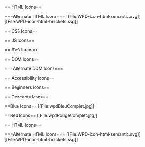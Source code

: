 == HTML Icons==

===Alternate HTML Icons===
[[File:WPD-icon-html-semantic.svg]]
[[File:WPD-icon-html-brackets.svg]]

== CSS Icons==

== JS Icons==

== SVG Icons==

== DOM Icons==

===Alternate DOM Icons===

== Accessibility Icons==

== Beginners Icons==

== Concepts Icons==


==Blue Icons==
[[File:wpdBleuComplet.jpg]]

==Red Icons==
[[File:wpdRougeComplet.jpg]]

== HTML Icons==

===Alternate HTML Icons===
[[File:WPD-icon-html-semantic.svg]]
[[File:WPD-icon-html-brackets.svg]]
